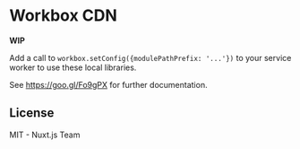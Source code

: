 # Workbox CDN

**WIP**

Add a call to `workbox.setConfig({modulePathPrefix: '...'})` to your service worker to use these local libraries.

See https://goo.gl/Fo9gPX for further documentation.

## License

MIT - Nuxt.js Team

